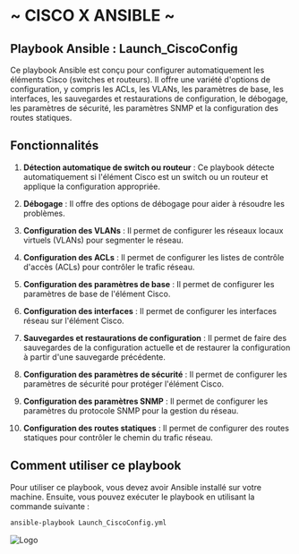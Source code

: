 # ~ CISCO X ANSIBLE ~ 

## Playbook Ansible : Launch_CiscoConfig

Ce playbook Ansible est conçu pour configurer automatiquement les éléments Cisco (switches et routeurs). Il offre une variété d'options de configuration, y compris les ACLs, les VLANs, les paramètres de base, les interfaces, les sauvegardes et restaurations de configuration, le débogage, les paramètres de sécurité, les paramètres SNMP et la configuration des routes statiques.

## Fonctionnalités

1. **Détection automatique de switch ou routeur** : Ce playbook détecte automatiquement si l'élément Cisco est un switch ou un routeur et applique la configuration appropriée.

2. **Débogage** : Il offre des options de débogage pour aider à résoudre les problèmes.

3. **Configuration des VLANs** : Il permet de configurer les réseaux locaux virtuels (VLANs) pour segmenter le réseau.

4. **Configuration des ACLs** : Il permet de configurer les listes de contrôle d'accès (ACLs) pour contrôler le trafic réseau.

5. **Configuration des paramètres de base** : Il permet de configurer les paramètres de base de l'élément Cisco.

6. **Configuration des interfaces** : Il permet de configurer les interfaces réseau sur l'élément Cisco.

7. **Sauvegardes et restaurations de configuration** : Il permet de faire des sauvegardes de la configuration actuelle et de restaurer la configuration à partir d'une sauvegarde précédente.

8. **Configuration des paramètres de sécurité** : Il permet de configurer les paramètres de sécurité pour protéger l'élément Cisco.

9. **Configuration des paramètres SNMP** : Il permet de configurer les paramètres du protocole SNMP pour la gestion du réseau.

10. **Configuration des routes statiques** : Il permet de configurer des routes statiques pour contrôler le chemin du trafic réseau.

## Comment utiliser ce playbook

Pour utiliser ce playbook, vous devez avoir Ansible installé sur votre machine. Ensuite, vous pouvez exécuter le playbook en utilisant la commande suivante :

```bash
ansible-playbook Launch_CiscoConfig.yml
```

![Logo](https://media.licdn.com/dms/image/D5612AQHnijgzV7qlCw/article-cover_image-shrink_600_2000/0/1698729502059?e=2147483647&v=beta&t=qJcTqaDJWis2hXc1G9l3xo-Z_FI3AuV85Laij_-ZRbI)

